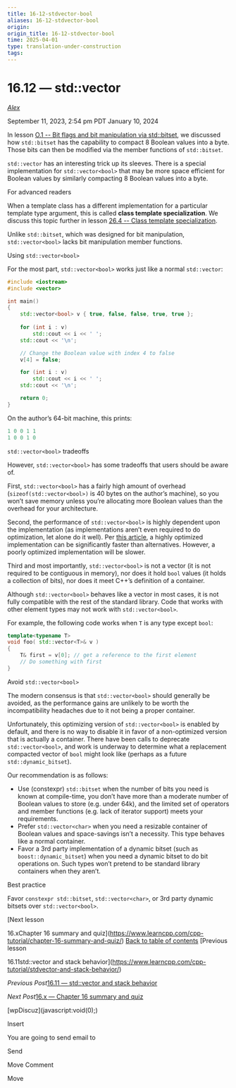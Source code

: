 ```yaml
---
title: 16-12-stdvector-bool
aliases: 16-12-stdvector-bool
origin: 
origin_title: 16-12-stdvector-bool
time: 2025-04-01 
type: translation-under-construction
tags:
---
```

# 16.12 — std::vector<bool>

[*Alex*](https://www.learncpp.com/author/Alex/ "View all posts by Alex")

September 11, 2023, 2:54 pm PDT
January 10, 2024

In lesson [O.1 -- Bit flags and bit manipulation via std::bitset](https://www.learncpp.com/cpp-tutorial/bit-flags-and-bit-manipulation-via-stdbitset/), we discussed how `std::bitset` has the capability to compact 8 Boolean values into a byte. Those bits can then be modified via the member functions of `std::bitset`.

`std::vector` has an interesting trick up its sleeves. There is a special implementation for `std::vector<bool>` that may be more space efficient for Boolean values by similarly compacting 8 Boolean values into a byte.

For advanced readers

When a template class has a different implementation for a particular template type argument, this is called **class template specialization**. We discuss this topic further in lesson [26.4 -- Class template specialization](https://www.learncpp.com/cpp-tutorial/class-template-specialization/).

Unlike `std::bitset`, which was designed for bit manipulation, `std::vector<bool>` lacks bit manipulation member functions.

Using `std::vector<bool>`

For the most part, `std::vector<bool>` works just like a normal `std::vector`:

```cpp
#include <iostream>
#include <vector>

int main()
{
    std::vector<bool> v { true, false, false, true, true };
    
    for (int i : v)
        std::cout << i << ' ';
    std::cout << '\n';

    // Change the Boolean value with index 4 to false
    v[4] = false;

    for (int i : v)
        std::cout << i << ' ';
    std::cout << '\n';

    return 0;
}
```

On the author’s 64-bit machine, this prints:

```cpp
1 0 0 1 1
1 0 0 1 0

```

`std::vector<bool>` tradeoffs

However, `std::vector<bool>` has some tradeoffs that users should be aware of.

First, `std::vector<bool>` has a fairly high amount of overhead (`sizeof(std::vector<bool>)` is 40 bytes on the author’s machine), so you won’t save memory unless you’re allocating more Boolean values than the overhead for your architecture.

Second, the performance of `std::vector<bool>` is highly dependent upon the implementation (as implementations aren’t even required to do optimization, let alone do it well). Per [this article](https://isocpp.org/blog/2012/11/on-vectorbool), a highly optimized implementation can be significantly faster than alternatives. However, a poorly optimized implementation will be slower.

Third and most importantly, `std::vector<bool>` is not a vector (it is not required to be contiguous in memory), nor does it hold `bool` values (it holds a collection of bits), nor does it meet C++’s definition of a container.

Although `std::vector<bool>` behaves like a vector in most cases, it is not fully compatible with the rest of the standard library. Code that works with other element types may not work with `std::vector<bool>`.

For example, the following code works when `T` is any type except `bool`:

```cpp
template<typename T>
void foo( std::vector<T>& v )
{
    T& first = v[0]; // get a reference to the first element
    // Do something with first
}
```

Avoid `std::vector<bool>`

The modern consensus is that `std::vector<bool>` should generally be avoided, as the performance gains are unlikely to be worth the incompatibility headaches due to it not being a proper container.

Unfortunately, this optimizing version of `std::vector<bool>` is enabled by default, and there is no way to disable it in favor of a non-optimized version that is actually a container. There have been calls to deprecate `std::vector<bool>`, and work is underway to determine what a replacement compacted vector of `bool` might look like (perhaps as a future `std::dynamic_bitset`).

Our recommendation is as follows:

- Use (constexpr) `std::bitset` when the number of bits you need is known at compile-time, you don’t have more than a moderate number of Boolean values to store (e.g. under 64k), and the limited set of operators and member functions (e.g. lack of iterator support) meets your requirements.
- Prefer `std::vector<char>` when you need a resizable container of Boolean values and space-savings isn’t a necessity. This type behaves like a normal container.
- Favor a 3rd party implementation of a dynamic bitset (such as `boost::dynamic_bitset`) when you need a dynamic bitset to do bit operations on. Such types won’t pretend to be standard library containers when they aren’t.

Best practice

Favor `constexpr std::bitset`, `std::vector<char>`, or 3rd party dynamic bitsets over `std::vector<bool>`.

\[Next lesson

16.xChapter 16 summary and quiz\](https://www.learncpp.com/cpp-tutorial/chapter-16-summary-and-quiz/)
[Back to table of contents](/)
\[Previous lesson

16.11std::vector and stack behavior\](https://www.learncpp.com/cpp-tutorial/stdvector-and-stack-behavior/)

*Previous Post*[16.11 — std::vector and stack behavior](https://www.learncpp.com/cpp-tutorial/stdvector-and-stack-behavior/)

*Next Post*[16.x — Chapter 16 summary and quiz](https://www.learncpp.com/cpp-tutorial/chapter-16-summary-and-quiz/)

\[wpDiscuz\](javascript:void(0);)

Insert

You are going to send email to

Send

Move Comment

Move
